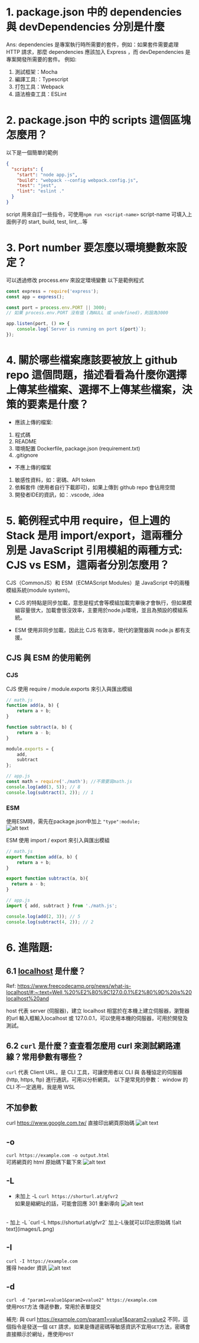 # 1. package.json 中的 dependencies 與 devDependencies 分別是什麼
Ans: dependencies 是專案執行時所需要的套件，例如：如果套件需要處理 HTTP 請求，那麼 dependencies 應該加入 Express
，而 devDependencies 是專案開發所需要的套件。
例如: 
1. 測試框架：Mocha
2. 編譯工具:：Typescript
3. 打包工具：Webpack
4. 語法檢查工具：ESLint

# 2. package.json 中的 scripts 這個區塊怎麼用？
以下是一個簡單的範例
```json
{
  "scripts": {
    "start": "node app.js",
    "build": "webpack --config webpack.config.js",
    "test": "jest",
    "lint": "eslint ."
  }
}
```

script 用來自訂一些指令，可使用`npm run <script-name>`
script-name 可填入上面例子的 start, build, test, lint,...等



# 3. Port number 要怎麼以環境變數來設定？
可以透過修改 process.env 來設定環境變數
以下是範例程式
``` javascript
const express = require('express');
const app = express();

const port = process.env.PORT || 3000;
// 如果 process.env.PORT 沒有值 (為NULL 或 undefined)，則設為3000

app.listen(port, () => {
    console.log(`Server is running on port ${port}`);
});

```


#  4. 關於哪些檔案應該要被放上 github repo 這個問題，描述看看為什麼你選擇上傳某些檔案、選擇不上傳某些檔案，決策的要素是什麼？

- 應該上傳的檔案:
1. 程式碼
2. README 
3. 環境配置 Dockerfile, package.json (requirement.txt)
4. .gitignore


- 不應上傳的檔案
1. 敏感性資料，如：密碼、API token
2. 依賴套件 (使用者自行下載即可)，如果上傳到 github repo 會佔用空間
3. 開發者IDE的資訊，如：.vscode, .idea



# 5. 範例程式中用 require，但上週的 Stack 是用 import/export，這兩種分別是 JavaScript 引用模組的兩種方式: CJS vs ESM，這兩者分別怎麼用？
CJS（CommonJS）和 ESM（ECMAScript Modules）是 JavaScript 中的兩種模組系統(module system)。

- CJS 的特點是同步加載，意思是程式會等模組加載完畢後才會執行，但如果模組容量很大，加載會很沒效率，主要用於node.js環境，並且為預設的模組系統。

- ESM 使用非同步加載，因此比 CJS 有效率，現代的瀏覽器與 node.js 都有支援。

## CJS 與 ESM 的使用範例
### CJS
CJS 使用 require / module.exports 來引入與匯出模組

``` javascript
// math.js
function add(a, b) {
    return a + b;
}

function subtract(a, b) {
    return a - b;
}

module.exports = {
    add,
    subtract
};
```
```javascript
// app.js
const math = require('./math'); //不需要寫math.js
console.log(add(3, 5)); // 8
console.log(subtract(3, 2)); // 1
```

### ESM
使用ESM時，需先在package.json中加上 `"type":module;` <br>
![alt text](images/typemodule.png)

ESM 使用 import / export 來引入與匯出模組

```javascript
// math.js
export function add(a, b) {
    return a + b;
}

export function subtract(a, b){
  return a - b;
}
```

```javascript
// app.js
import { add, subtract } from './math.js';

console.log(add(2, 3)); // 5
console.log(subtract(4, 2)); // 2

```

# 6. 進階題:
## 6.1 [localhost](http://localhost) 是什麼？
Ref: https://www.freecodecamp.org/news/what-is-localhost/#:~:text=Well,%20%E2%80%9C127.0.0.1%E2%80%9D%20is%20localhost%20and

host 代表 server (伺服器)，建立 localhost 相當於在本機上建立伺服器，瀏覽器的url 輸入框輸入localhost 或 127.0.0.1，可以使用本機的伺服器，可用於開發及測試。


## 6.2 `curl` 是什麼？查查看怎麼用 curl 來測試網路連線？常用參數有哪些？

`curl` 代表 Client URL，是 CLI 工具，可讓使用者以 CLI 與 各種協定的伺服器 (http, https, ftp) 進行通訊，可用以分析網頁。
以下是常見的參數：
window 的 CLI 不一定適用，我是用 WSL

## 不加參數
curl https://www.google.com.tw/
直接印出網頁原始碼
![alt text](images/noparam.png)

## -o 
`curl https://example.com -o output.html` <br>
可將網頁的 html 原始碼下載下來
![alt text](images/o.png)

## -L
- 未加上 -L 
`curl https://shorturl.at/gfvr2` <br>
如果是縮網址的話，可能會回應 301 重新導向 
![alt text](images/no-L.png)

<br>
- 加上 -L
`curl -L https://shorturl.at/gfvr2`
加上-L後就可以印出原始碼
![alt text](images/L.png)


## -I
`curl -I https://example.com` <br>
獲得 header 資訊
![alt text](images/i.png)


## -d
`curl -d "param1=value1&param2=value2" https://example.com` <br>
使用`POST`方法 傳遞參數，常用於表單提交

補充: 與 curl https://example.com/param1=value1&param2=value2 不同，這個指令是發送一個 `GET` 請求，如果是傳遞密碼等敏感資訊不宜用`GET`方法，密碼會直接顯示於網址，應使用`POST`
